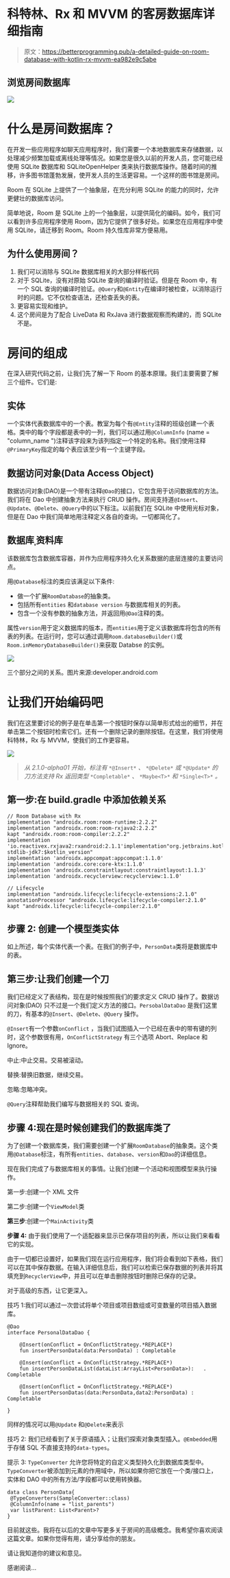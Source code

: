 # 科特林、Rx 和 MVVM 的客房数据库详细指南

> 原文：<https://betterprogramming.pub/a-detailed-guide-on-room-database-with-kotlin-rx-mvvm-ea982e9c5abe>

## 浏览房间数据库

![](img/9c66c5e7736c9511c546a652f231ef4f.png)

# 什么是房间数据库？

在开发一些应用程序如聊天应用程序时，我们需要一个本地数据库来存储数据，以处理减少频繁加载或离线处理等情况。如果您是很久以前的开发人员，您可能已经使用 SQLite 数据库和 SQLiteOpenHelper 类来执行数据库操作。随着时间的推移，许多图书馆蓬勃发展，使开发人员的生活更容易。一个这样的图书馆是房间。

Room 在 SQLite 上提供了一个抽象层，在充分利用 SQLite 的能力的同时，允许更健壮的数据库访问。

简单地说，Room 是 SQLite 上的一个抽象层，以提供简化的编码。如今，我们可以看到许多应用程序使用 Room，因为它提供了很多好处。如果您在应用程序中使用 SQLite，请迁移到 Room。Room 持久性库非常方便易用。

## 为什么使用房间？

1.  我们可以消除与 SQLite 数据库相关的大部分样板代码
2.  对于 SQLite，没有对原始 SQLite 查询的编译时验证。但是在 Room 中，有一个 SQL 查询的编译时验证。`@Query`和`@Entity`在编译时被检查，以消除运行时的问题。它不仅检查语法，还检查丢失的表。
3.  更容易实现和维护。
4.  这个房间是为了配合 LiveData 和 RxJava 进行数据观察而构建的，而 SQLite 不是。

# 房间的组成

在深入研究代码之前，让我们先了解一下 Room 的基本原理。我们主要需要了解三个组件。它们是:

## 实体

一个实体代表数据库中的一个表。教室为每个有`@Entity`注释的班级创建一个表格。类中的每个字段都是表中的一列，我们可以通过用`@ColumnInfo` (name = "column_name ")注释该字段来为该列指定一个特定的名称。我们使用注释`@PrimaryKey`指定的每个表应该至少有一个主键字段。

## 数据访问对象(Data Access Object)

数据访问对象(DAO)是一个带有注释`@Dao`的接口，它包含用于访问数据库的方法。我们将在 Dao 中创建抽象方法来执行 CRUD 操作。房间支持道`@Insert`、`@Update`、`@Delete`、`@Query`中的以下标注。以前我们在 SQLite 中使用光标对象，但是在 Dao 中我们简单地用注释定义各自的查询。一切都简化了。

## 数据库ˌ资料库

该数据库包含数据库容器，并作为应用程序持久化关系数据的底层连接的主要访问点。

用`@Database`标注的类应该满足以下条件:

*   做一个扩展`RoomDatabase`的抽象类。
*   包括所有`entities` 和`database version` 与数据库相关的列表。
*   包含一个没有参数的抽象方法，并返回用`@Dao`注释的类。

属性`version`用于定义数据库的版本，而`entities`用于定义该数据库将包含的所有表的列表。在运行时，您可以通过调用`Room.databaseBuilder()`或`Room.inMemoryDatabaseBuilder()`来获取 Databse 的实例。

![](img/dd67d768b026da2ae533204e92da624c.png)

三个部分之间的关系。图片来源:developer.android.com

# 让我们开始编码吧

我们在这里要讨论的例子是在单击第一个按钮时保存以简单形式给出的细节，并在单击第二个按钮时检索它们。还有一个删除记录的删除按钮。在这里，我们将使用科特林，Rx 与 MVVM，使我们的工作更容易。

![](img/72865fce00ca6ed3385baeee52eeea61.png)

> *从 2.1.0-alpha01 开始，标注有* `*@Insert*` *、* `*@Delete*` *或* `*@Update*` *的刀方法支持 Rx 返回类型* `*Completable*` *、* `*Maybe<T>*` *和* `*Single<T>*` *。*

## **第一步**:在 **build.gradle** 中添加依赖关系

```
// Room Database with Rx
implementation "androidx.room:room-runtime:2.2.2"
implementation "androidx.room:room-rxjava2:2.2.2"
kapt "androidx.room:room-compiler:2.2.2"
implementation 'io.reactivex.rxjava2:rxandroid:2.1.1'implementation"org.jetbrains.kotlin:kotlin-stdlib-jdk7:$kotlin_version"
implementation 'androidx.appcompat:appcompat:1.1.0'
implementation 'androidx.core:core-ktx:1.1.0'
implementation 'androidx.constraintlayout:constraintlayout:1.1.3'
implementation 'androidx.recyclerview:recyclerview:1.1.0'

// Lifecycle
implementation "androidx.lifecycle:lifecycle-extensions:2.1.0"
annotationProcessor "androidx.lifecycle:lifecycle-compiler:2.1.0"
kapt "androidx.lifecycle:lifecycle-compiler:2.1.0"
```

## **步骤 2:** 创建一个模型类实体

如上所述，每个实体代表一个表。在我们的例子中，`PersonData`类将是数据库中的表。

## **第三步:**让我们创建一个**刀**

我们已经定义了表结构，现在是时候按照我们的要求定义 CRUD 操作了。数据访问对象(DAO) 只不过是一个我们定义方法的接口。`PersobalDataDao` 是我们这里的刀，有基本的`@Insert`、`@Delete`、`@Query` 操作。

`@Insert`有一个参数`onConflict` ，当我们试图插入一个已经在表中的带有键的列时，这个参数很有用，`OnConflictStrategy` 有三个选项 Abort、Replace 和 Ignore。

中止:中止交易。交易被滚动。

替换:替换旧数据，继续交易。

忽略:忽略冲突。

`@Query`注释帮助我们编写与数据相关的 SQL 查询。

## 步骤 4:现在是时候创建我们的数据库类了

为了创建一个数据库类，我们需要创建一个扩展`RoomDatabase`的抽象类。这个类用`@Database`标注，有所有`entities`、`database`、`version`和`Dao`的详细信息。

现在我们完成了与数据库相关的事情。让我们创建一个活动和视图模型来执行操作。

第一步:创建一个 XML 文件

第二步:创建一个`ViewModel`类

**第三步**:创建一个`MainActivity`类

**步骤 4:** 由于我们使用了一个适配器来显示已保存项目的列表，所以让我们来看看它的实现。

由于一切都已设置好，如果我们现在运行应用程序，我们将会看到如下表格，我们可以在其中保存数据。在输入详细信息后，我们可以检索已保存数据的列表并将其填充到`RecyclerView`中，并且可以在单击删除按钮时删除已保存的记录。

对于高级的东西，让它更深入。

技巧 1:我们可以通过一次尝试将单个项目或项目数组或可变数量的项目插入数据库。

```
@Dao
interface PersonalDataDao {

    @Insert(onConflict = OnConflictStrategy.*REPLACE*)
    fun insertPersonData(data:PersonData) : Completable

    @Insert(onConflict = OnConflictStrategy.*REPLACE*)
    fun insertPersonDataList(dataList:ArrayList<PersonData>):   .   Completable

    @Insert(onConflict = OnConflictStrategy.*REPLACE*)
    fun insertPersonDatas(data:PersonData,data2:PersonData) : Completable

}
```

同样的情况可以用`@Update` 和`@Delete`来表示

技巧 2: 我们已经看到了关于原语插入；让我们探索对象类型插入。`@Embedded`用于存储 SQL 不直接支持的`data-types`。

提示 3: `TypeConverter` 允许您将特定的自定义类型持久化到数据库类型中。`TypeConverter`被添加到元素的作用域中，所以如果你把它放在一个类/接口上，实体和 DAO 中的所有方法/字段都可以使用转换器。

```
data class PersonData{
 @TypeConverters(SampleConverter::class)
 @ColumnInfo(name = "list_parents")
 var listParent: List<Parent>?
}
```

目前就这些。我将在以后的文章中写更多关于房间的高级概念。我希望你喜欢阅读这篇文章。如果你觉得有用，请分享给你的朋友。

请让我知道你的建议和意见。

感谢阅读…